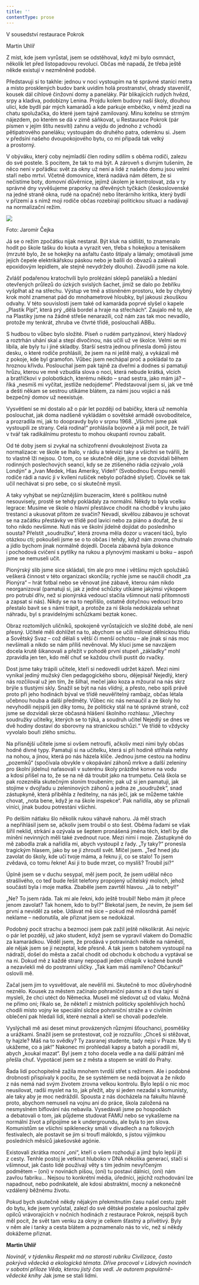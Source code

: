 ```yaml
---
title: ''
contentType: prose
---
```


<section>

V sousedství restaurace Pokrok

Martin Uhlíř

Z míst, kde jsem vyrůstal, jsem se odstěhoval, když mi bylo osmnáct, několik let před listopadovou revolucí. Občas mě napadá, že třeba ještě někde existují v nezměněné podobě.

Představuji si to takhle: jednou v noci vystoupím na té správné stanici metra a místo prosklených budov bank uvidím holá prostranství, ohrady stavenišť, kousek dál cihlové činžovní domy a paneláky. Pár blikajících rudých hvězd, srpy a kladiva, podobizny Lenina. Projdu kolem budovy naší školy, dlouhou ulicí, kde bydlí pár mých kamarádů a kde parkuje embéčko, v němž jezdí na chatu spolužačka, do které jsem tajně zamilovaný. Minu kotelnu se strmým nájezdem, po kterém se dá v zimě sáňkovat, u Restaurace Pokrok (pár písmen v jejím štítu nesvítí) zahnu a vejdu do jednoho z vchodů pětipatrového paneláku; vystoupám do druhého patra, odemknu si. Jsem v předsíni našeho dvoupokojového bytu, co mi připadá tak velký a prostorný.

V obýváku, který coby nejmladší člen rodiny sdílím s oběma rodiči, zalezu do své postele. S pocitem, že tak to má být. A zároveň s divným tušením, že něco není v pořádku: svět za okny už není a lidé z našeho domu jsou velmi staří nebo mrtví. Včetně domovnice, která nadává nám dětem, že si nečistíme boty, domovní důvěrnice, jejímž úkolem je kontrolovat, zda v ty správné dny vyvěšujeme praporky na dřevěných tyčkách (československé na jedné straně okna, rudé na opačné) nebo literárního kritika, který bydlí v přízemí a s nímž moji rodiče občas rozebírají politickou situaci a nadávají na normalizační režim.

</section>

<section>

![](../Images/044.jpg)

Foto: Jaromír Čejka

Já se o režim zpočátku nijak nestaral. Být kluk na sídlišti, to znamenalo hodit po škole tašku do kouta a vyrazit ven, třeba s hokejkou a tenisákem (mrzuté bylo, že se hokejky na asfaltu často štípaly a lámaly; omotávali jsme jejich čepele elektrikářskou páskou nebo je balili do obvazů a zalévali epoxidovým lepidlem, ale stejně nevydržely dlouho). Závodili jsme na kole.

Zvlášť podařenou kratochvílí bylo prolézání sklepů paneláků a hledání otevřených průlezů do úzkých svislých šachet, jimiž se dalo po žebříku vyšplhat až na střechu. Výstup ve tmě a stísněném prostoru, kde by chybný krok mohl znamenat pád do mnohametrové hloubky, byl jakousi zkouškou odvahy. V této souvislosti jsem také od kamaráda poprvé slyšel o kapele „Plastik Pípl“, která prý „dělá bordel a hraje na střechách“. Zaujalo mě to, ale na Plastiky jsme na žádné střeše nenarazili, což nám zas tak moc nevadilo, protože my tenkrát, zhruba ve čtvrté třídě, poslouchali ABBu.

S hudbou to vůbec bylo složité. Píseň o rudém partyzánovi, který hladový a roztrhán uhání skal a stepí divočinou, nás učili už ve školce. Velmi se mi líbila, ale byly tu i jiné skladby. Starší sestra jednou přinesla domů jistou desku, o které rodiče prohlásili, že jsem na ni ještě malý, a vykázali mě z pokoje, kde byl gramofon. Vůbec jsem nechápal proč a pokládal to za hroznou křivdu. Poslouchal jsem pak tajně za dveřmi a dodnes si pamatuji hrůzu, kterou ve mně vzbudila slova o noci, která nebude krátká, vlcích a bratříčkovi v polobotkách, kterému někdo – snad sestra, jako mám já? – říká „nesmíš mi vyčítat, jestliže nedojdeme“. Představoval jsem si, jak ve tmě a dešti někam se sestrou utíkáme blátem, za námi jsou vojáci a náš bezpečný domov už neexistuje.

Vysvětlení se mi dostalo až o pár let později od babičky, která už nemohla poslouchat, jak doma nadšeně vykládám o sovětské armádě osvoboditelce, a prozradila mi, jak to doopravdy bylo v srpnu 1968. „Všichni jsme pak vystoupili ze strany. Celá rodina!“ prohlásila bojovně a já měl pocit, že tváří v tvář tak radikálnímu protestu to mohou okupanti rovnou zabalit.

Od té doby jsem si zvykal na schizofrenní dvoukolejnost života za normalizace: ve škole se lhalo, v rádiu a televizi taky a všichni se tvářili, že to vlastně lži nejsou. O tom, co se skutečně děje, jsme se dozvídali během rodinných poslechových seancí, kdy se ze ztišeného rádia ozývalo „volá Londýn“ a „Ivan Medek, Hlas Ameriky, Vídeň“ (Svobodnou Evropu neměli rodiče rádi a navíc ji v kvílení rušiček nebylo pořádně slyšet). Člověk se tak učil nechávat si pro sebe, co si skutečně myslí.

A taky vyhýbat se nejrůznějším buzeracím, které s politikou nutně nesouvisely, prostě se tehdy pokládaly za normální. Někdy to byla vcelku legrace: Musíme ve škole o hlavní přestávce chodit na chodbě v kruhu jako trestanci a ukusovat přitom ze svačin? Nevadí, skvělou zábavou je schovat se na začátku přestávky ve třídě pod lavici nebo za piáno a doufat, že si toho nikdo nevšimne. Nutí nás ve školní jídelně dojídat do posledního sousta? Přelstít „soudružku“, která zrovna měla dozor u vracení táců, bylo otázkou cti; pokoušeli jsme se o to občas i tehdy, když nám zrovna chutnalo a jídlo bychom jinak normálně dojedli. Docela zábavná byla dokonce i pochodová cvičení s pytlíky na rukou a plynovými maskami u boku – aspoň jsme se nemuseli učit.

Pionýrský slib jsme sice skládali, tím ale pro mne i většinu mých spolužáků veškerá činnost v této organizaci skončila; rychle jsme se naučili chodit „za Pionýra“ – hrát fotbal nebo se věnovat jiné zábavě, kterou nám nikdo neorganizoval (pamatuji si, jak z jedné schůzky utíkáme jakýmsi výkopem pro potrubí dřív, než si pionýrská vedoucí stačila všimnout naší přítomnosti a zapsat si nás). Nikdy se na to nepřišlo, ostatně dotyčnou vedoucí brzo přestalo bavit se s námi trápit, a protože za ni škola nedokázala sehnat náhradu, byl s pravidelnými schůzkami beztak konec.

Obraz roztomilých uličníků, spokojeně vyrůstajících ve složité době, ale není přesný. Učitelé měli dohlížet na to, abychom se učili milovat dělnickou třídu a Sovětský Svaz – což dělali s větší či menší ochotou – ale jinak si nás moc nevšímali a nikdo se nám příliš nevěnoval. My kluci jsme se navzájem docela krutě šikanovali a přežít v pohodě první stupeň „základky“ mohl zpravidla jen ten, kdo měl chuť se každou chvíli pustit do rvačky.

Dost jsme taky trápili učitele, kteří si nedovedli udržet kázeň. Mezi nimi vynikal jediný mužský člen pedagogického sboru, dějepisář Nejedlý, který nás rozčiloval už jen tím, že šilhal, mečel jako koza a mžoural na nás skrz brýle s tlustými skly. Snažil se být na nás vlídný, a přesto, nebo spíš právě proto při jeho hodinách býval ve třídě neuvěřitelný rambajz, občas létala učebnou houba a další předměty. Vůbec nic nás nenaučil a ze školy ho nevyhodili nejspíš jen díky tomu, že politicky stál na té správné straně, což jsme se dozvídali skrze občasná hlášení školního rozhlasu: „Všechny soudružky učitelky, kterých se to týká, a soudruh učitel Nejedlý se dnes ve dvě hodiny dostaví do sborovny na stranickou schůzi.“ Ve třídě to vždycky vyvolalo bouři zlého smíchu.

Na přísnější učitele jsme si ovšem netroufli, ačkoliv mezi nimi byly občas hodně divné typy. Pamatuji si na učitelku, která si při hodině stříhala nehty na nohou, a jinou, která po nás házela klíče. Jednou jsme cestou na hodinu „pozemků“ (spočívala obvykle v okopávání záhonů mrkve a další zeleniny pro školní jídelnu) nafasovali v suterénu školy prázdné konve na vodu a kdosi přišel na to, že se na ně dá troubit jako na trumpetu. Celá škola se pak rozezněla skutečným sloním troubením; pak už si jen pamatuji, jak stojíme v dvojřadu u zeleninových záhonů a jedna ze „soudružek“, snad zástupkyně, která přiběhla z ředitelny, na nás ječí, jak se můžeme takhle chovat, „nota bene, když je na škole inspekce“. Pak nařídila, aby se přiznali viníci, jinak budou potrestáni všichni.

Po delším nátlaku šlo několik rukou váhavě nahoru. Já měl strach a nepřihlásil jsem se, ačkoliv jsem troubil o sto šest. Oběma řadami se však šířil neklid, strkání a ozývala se šeptem pronášená jména těch, kteří by dle mínění nevinných měli také zvednout ruce. Mezi nimi i moje. Zástupkyně do mě zabodla zrak a nařídila mi, abych vystoupil z řady. „Ty taky?“ pronesla tragickým hlasem, jako by se jí zhroutil svět. Mlčel jsem. „Teď hned jdu zavolat do školy, kde učí tvoje máma, a řeknu jí, co se stalo! To jsem zvědavá, co tomu řekne! Asi ji to bude mrzet, co myslíš? Troubil jsi?“

Úplně jsem se v duchu sesypal, měl jsem pocit, že jsem udělal něco strašlivého, co teď bude řešit telefony propojený učitelský moloch, jehož součástí byla i moje matka. Zbaběle jsem zavrtěl hlavou. „Já to nebyl!“

„Ne? To jsem ráda. Tak mi ale řekni, kdo ještě troubil! Nebo mám jít přece jenom zavolat? Tak honem, kdo to byl?“ Blekotal jsem, že nevím, že jsem šel první a neviděl za sebe. Udávat mě sice – pokud mě milosrdná paměť neklame – nedonutila, ale přiznat jsem se nedokázal.

Podobný pocit strachu a bezmoci jsem pak zažil ještě několikrát. Asi nejvíc o pár let později, už jako student, když jsem se vypravil vlakem do Domažlic za kamarádkou. Věděl jsem, že prodává v potravinách někde na náměstí, ale nějak jsem se jí nezeptal, kde přesně. A tak jsem s batohem vystoupil na nádraží, došel do města a začal chodit od obchodu k obchodu a vyptával se na ni. Dokud mě z každé strany nepopadl jeden chlapík v kožené bundě a nezavlekli mě do postranní uličky. „Tak kam máš namířeno? Občanku!“ oslovili mě.

Začal jsem jim to vysvětlovat, ale nevěřili mi. Skutečně to moc důvěryhodně neznělo. Kousek za městem začínalo pohraniční pásmo a ti dva tajní si mysleli, že chci utéct do Německa. Museli mě sledovat už od vlaku. Možná ne přímo oni; říkalo se, že někteří z místních politicky spolehlivých hochů chodili místo vojny ke speciální složce pohraniční stráže a v civilním oblečení pak hledali lidi, které neznali a kteří se chovali podezřele.

Vyslýchali mě asi deset minut provázených různými šťouchanci, posměšky a urážkami. Snažil jsem se protestovat, což je rozzuřilo: „Chceš si stěžovat, ty hajzle? Máš na to svědky? Ty zasranej studente, tady nejsi v Praze. My ti ukážeme, co a jak!“ Nakonec mi prohledali kapsy a batoh a poradili mi, abych „koukal mazat“. Byl jsem z toho docela vedle a na další pátrání mě přešla chuť. Vypotácel jsem se z města a stopem se vrátil do Prahy.

Řada lidí pochopitelně zažila mnohem tvrdší střet s režimem. Ale i podobné drobnosti přispívaly k pocitu, že se systémem se nedá bojovat a že nikdo z nás nemá nad svým životem zrovna velkou kontrolu. Bylo lepší o nic moc neusilovat, radši myslet na to, jak přežít, aby si jeden nezadal s komunisty, ale taky aby je moc nedráždil. Spousta z nás docházela na fakultu hlavně proto, abychom nemuseli na vojnu ani do práce, škola založená na nesmyslném biflování nás nebavila. Vysedávali jsme po hospodách a debatovali o tom, jak půjdeme studovat FAMU nebo se vykašleme na normální život a připojíme se k undergroundu, ale byla to jen slova. Komunistům se všichni spiklenecky smáli v divadlech a na folkových festivalech, ale postavit se jim si troufl málokdo, s jistou výjimkou posledních měsíců jakešovské agónie.

Existovali zkrátka mocní „oni“, kteří o všem rozhodují a jimž bylo lepší jít z cesty. Tenhle postoj je vetknut hluboko v DNA několika generací, stačí si všimnout, jak často lidé používají věty s tím jedním nevyřčeným podmětem – (oni) v novinách píšou, (oni) tu postaví dálnici, (oni) nám zavřou fabriku… Nejsou to konkrétní média, úředníci, jejichž rozhodování lze napadnout, nebo podnikatelé, ale kdosi abstraktní, mocný a nekonečně vzdálený běžnému životu.

Pokud bych skutečně někdy nějakým překmitnutím času našel cestu zpět do bytu, kde jsem vyrůstal, zalezl do své dětské postele a poslouchal zpěv opilců vrávorajících v nočních hodinách z restaurace Pokrok, nejspíš bych měl pocit, že svět tam venku za okny je celkem šťastný a přívětivý. Byly v něm ale i tanky a cesta blátem a poznamenalo nás to víc, než si někdy dokážeme přiznat.

</section>

<section>

**Martin Uhlíř**

_Novinář, v týdeníku Respekt má na starosti rubriku Civilizace, často pokrývá vědecká a ekologická témata. Dříve pracoval v Lidových novinách v sobotní příloze Věda, kterou jistý čas vedl. Je autorem populárně-vědecké knihy_ Jak jsme se stali lidmi.

</section>
